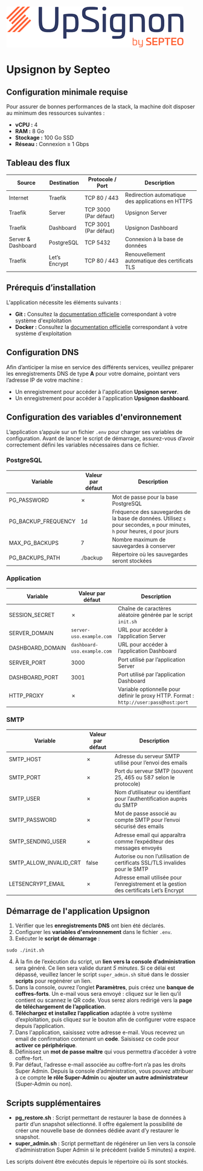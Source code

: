 ![upsignon](logo.png)

# Upsignon by Septeo

## Configuration minimale requise

Pour assurer de bonnes performances de la stack, la machine doit disposer au minimum des ressources suivantes :

* **vCPU :** 4
* **RAM :** 8 Go
* **Stockage :** 100 Go SSD
* **Réseau :** Connexion ≥ 1 Gbps

## Tableau des flux

| Source             | Destination   | Protocole / Port      | Description                                       |
|--------------------|-------------- |-----------------------|---------------------------------------------------|
| Internet           | Traefik       | TCP 80 / 443          | Redirection automatique des applications en HTTPS |
| Traefik            | Server        | TCP 3000 (Par défaut) | Upsignon Server                                   |
| Traefik            | Dashboard     | TCP 3001 (Par défaut) | Upsignon Dashboard                                |
| Server & Dashboard | PostgreSQL    | TCP 5432              | Connexion à la base de données                    |
| Traefik            | Let’s Encrypt | TCP 80 / 443          | Renouvellement automatique des certificats TLS    |

## Prérequis d’installation

L'application nécessite les éléments suivants :
* **Git :** Consultez la [documentation officielle](https://git-scm.com/downloads) correspondant à votre système d'exploitation
* **Docker :** Consultez la [documentation officielle](https://docs.docker.com/engine/install) correspondant à votre système d'exploitation

## Configuration DNS

Afin d’anticiper la mise en service des différents services, veuillez préparer les enregistrements DNS de type **A** pour votre domaine, pointant vers l’adresse IP de votre machine :
* Un enregistrement pour accéder à l'application **Upsignon server**.
* Un enregistrement pour accéder à l'application **Upsignon dashboard**.

## Configuration des variables d'environnement

L’application s’appuie sur un fichier `.env` pour charger ses variables de configuration. Avant de lancer le script de démarrage, assurez-vous d’avoir correctement défini les variables nécessaires dans ce fichier.

### PostgreSQL

| Variable            | Valeur par défaut | Description                                                                                                                    |
|---------------------|-------------------|--------------------------------------------------------------------------------------------------------------------------------|
| PG_PASSWORD         | ✗                 | Mot de passe pour la base PostgreSQL                                                                                           |
| PG_BACKUP_FREQUENCY | 1d                | Fréquence des sauvegardes de la base de données. Utilisez `s` pour secondes, `m` pour minutes, `h` pour heures, `d` pour jours |
| MAX_PG_BACKUPS      | 7                 | Nombre maximum de sauvegardes à conserver                                                                                      |
| PG_BACKUPS_PATH     | ./backup          | Répertoire où les sauvegardes seront stockées                                                                                  |

### Application

| Variable         | Valeur par défaut           | Description                                                                            |
|------------------|-----------------------------|----------------------------------------------------------------------------------------|
| SESSION_SECRET   | ✗                           | Chaîne de caractères aléatoire générée par le script `init.sh`                         |
| SERVER_DOMAIN    | `server-uso.example.com`    | URL pour accéder à l’application Server                                                |
| DASHBOARD_DOMAIN | `dashboard-uso.example.com` | URL pour accéder à l’application Dashboard                                             |
| SERVER_PORT      | 3000                        | Port utilisé par l’application Server                                                  |
| DASHBOARD_PORT   | 3001                        | Port utilisé par l’application Dashboard                                               |
| HTTP_PROXY       | ✗                           | Variable optionnelle pour définir le proxy HTTP. Format : `http://user:pass@host:port` |

### SMTP

| Variable               | Valeur par défaut | Description                                                                              |
|------------------------|-------------------|------------------------------------------------------------------------------------------|
| SMTP_HOST              | ✗                 | Adresse du serveur SMTP utilisé pour l’envoi des emails                                  |
| SMTP_PORT              | ✗                 | Port du serveur SMTP (souvent 25, 465 ou 587 selon le protocole)                         |
| SMTP_USER              | ✗                 | Nom d’utilisateur ou identifiant pour l’authentification auprès du SMTP                  |
| SMTP_PASSWORD          | ✗                 | Mot de passe associé au compte SMTP pour l’envoi sécurisé des emails                     |
| SMTP_SENDING_USER      | ✗                 | Adresse email qui apparaîtra comme l’expéditeur des messages envoyés                     |
| SMTP_ALLOW_INVALID_CRT | false             | Autorise ou non l’utilisation de certificats SSL/TLS invalides pour le SMTP              |
| LETSENCRYPT_EMAIL      | ✗                 | Adresse email utilisée pour l’enregistrement et la gestion des certificats Let’s Encrypt |


## Démarrage de l'application Upsignon

1. Vérifier que les **enregistrements DNS** ont bien été déclarés.
2. Configurer les **variables d'environnement** dans le fichier `.env`.
3. Exécuter le **script de démarrage** :
```
sudo ./init.sh
```
4. À la fin de l’exécution du script, un **lien vers la console d’administration** sera généré. Ce lien sera valide durant *5 minutes*. Si ce délai est dépassé, veuillez lancer le script `super_admin.sh` situé dans le dossier **scripts** pour regénérer un lien.
5. Dans la console, ouvrez l’onglet **Paramètres**, puis créez une **banque de coffres-forts**. Un e-mail vous sera envoyé : cliquez sur le lien qu’il contient ou scannez le QR code. Vous serez alors redirigé vers la **page de téléchargement de l’application**.
6. **Téléchargez et installez l’application** adaptée à votre système d’exploitation, puis cliquez sur le bouton afin de configurer votre espace depuis l’application.
7. Dans l'application, saisissez votre adresse e-mail. Vous recevrez un email de confirmation contenant un **code**. Saisissez ce code pour **activer ce périphérique**.
8. Définissez un **mot de passe maître** qui vous permettra d’accéder à votre coffre-fort.
9. Par défaut, l’adresse e-mail associée au coffre-fort n’a pas les droits Super Admin. Depuis la console d’administration, vous pouvez attribuer à ce compte **le rôle Super-Admin** ou **ajouter un autre administrateur** (Super-Admin ou non).

## Scripts supplémentaires

* **pg_restore.sh** : Script permettant de restaurer la base de données à partir d’un snapshot sélectionné. Il offre également la possibilité de créer une nouvelle base de données dédiée avant d’y restaurer le snapshot.
* **super_admin.sh** : Script permettant de régénérer un lien vers la console d’administration Super Admin si le précédent (valide 5 minutes) a expiré.

Les scripts doivent être exécutés depuis le répertoire où ils sont stockés.
